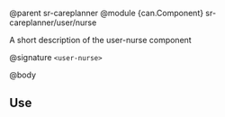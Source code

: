 @parent sr-careplanner
@module {can.Component} sr-careplanner/user/nurse <user-nurse>

A short description of the user-nurse component

@signature `<user-nurse>`

@body

## Use

